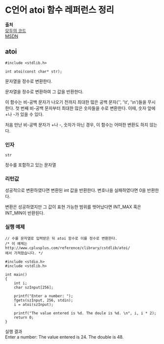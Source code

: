 # C언어 atoi 함수 레퍼런스 정리
  
**출처**  
<a href = "https://modoocode.com/131">모두의 코드</a>  
<a href = "https://docs.microsoft.com/ko-kr/cpp/c-runtime-library/reference/atoi-atoi-l-wtoi-wtoi-l?view=vs-2019">MSDN</a>  
  
## atoi
  
    #include <stdlib.h>

    int atoi(const char* str);
  
문자열을 정수로 변환한다.  
  
문자열을 정수로 변환하여 그 값을 반환한다.  
  
이 함수는 비-공백 문자가 나오기 전까지 최대한 많은 공백 문자('', '\t', '\n')들을 무시한다. 첫 번째 비-공백 문자부터 최대한 많은 숫자들을 수로 변환한다. 이때, 숫자 앞에 +나 -가 있을 수 있다.  
  
처음 만난 비-공백 문자가 +나 -, 숫자가 아닌 경우, 이 함수는 어떠한 변환도 하지 않는다.  
  
### 인자
  
    str
  
정수를 포함하고 있는 문자열  
  
### 리턴값
  
성공적으로 변환하였다면 변환된 int 값을 반환한다. 변호나을 실패하였다면 0을 반환한다.  
  
변환은 성공하였지만 그 값이 표현 가능한 범위를 벗어났다면 INT_MAX 혹은 INT_MIN이 반환된다.  
  
### 실행 예제
  
    // 수를 문자열로 입력받은 뒤 atoi 함수로 이를 정수로 변환한다.
    /* 이 예제는
    http://www.cplusplus.com/reference/clibrary/cstdlib/atoi/
    에서 가져왔습니다. */

    #include <stdio.h>
    #include <stdlib.h>

    int main()
    {
        int i;
        char szInput[256];

        printf("Enter a number: ");
        fgets(szInput, 256, stdin);
        i = atoi(szInput);

        printf("The value entered is %d. The doule is %d. \n", i, i * 2);
        return 0;
    }
  
실행 결과  
Enter a number: The value entered is 24. The double is 48.  
